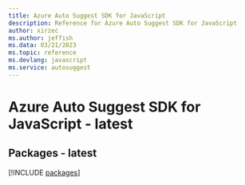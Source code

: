 ```yaml
---
title: Azure Auto Suggest SDK for JavaScript
description: Reference for Azure Auto Suggest SDK for JavaScript
author: xirzec
ms.author: jeffish
ms.data: 03/21/2023
ms.topic: reference
ms.devlang: javascript
ms.service: autosuggest
---
```

# Azure Auto Suggest SDK for JavaScript - latest
## Packages - latest
[!INCLUDE [packages](auto-suggest-index.md)]